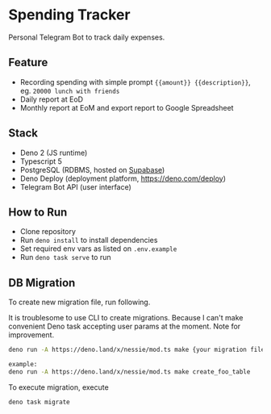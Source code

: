 # Spending Tracker

Personal Telegram Bot to track daily expenses.

## Feature

- Recording spending with simple prompt `{{amount}} {{description}}`, eg.
  `20000 lunch with friends`
- Daily report at EoD
- Monthly report at EoM and export report to Google Spreadsheet

## Stack

- Deno 2 (JS runtime)
- Typescript 5
- PostgreSQL (RDBMS, hosted on [Supabase](https://supabase.com/))
- Deno Deploy (deployment platform, https://deno.com/deploy)
- Telegram Bot API (user interface)

## How to Run

- Clone repository
- Run `deno install` to install dependencies
- Set required env vars as listed on `.env.example`
- Run `deno task serve` to run

## DB Migration

To create new migration file, run following.

It is troublesome to use CLI to create migrations. Because I can't make
convenient Deno task accepting user params at the moment. Note for improvement.

```bash
deno run -A https://deno.land/x/nessie/mod.ts make {your migration file name in snake-case and all lowercase}

example:
deno run -A https://deno.land/x/nessie/mod.ts make create_foo_table
```

To execute migration, execute

```bash
deno task migrate
```
